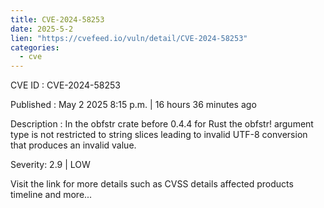 ```yaml
---
title: CVE-2024-58253
date: 2025-5-2
lien: "https://cvefeed.io/vuln/detail/CVE-2024-58253"
categories:
  - cve
---
```


CVE ID : CVE-2024-58253

Published :  May 2
2025
8:15 p.m. | 16 hours
36 minutes ago

Description : In the obfstr crate before 0.4.4 for Rust
the obfstr! argument type is not restricted to string slices
leading to invalid UTF-8 conversion that produces an invalid value.

Severity: 2.9 | LOW

Visit the link for more details
such as CVSS details
affected products
timeline
and more...
